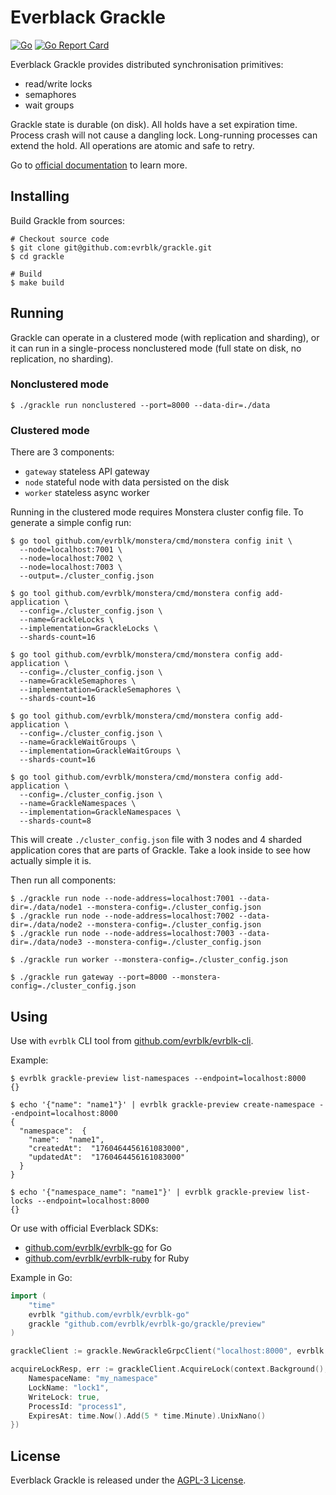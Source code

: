 # Everblack Grackle

[![Go](https://github.com/evrblk/grackle/actions/workflows/go.yml/badge.svg)](https://github.com/evrblk/grackle/actions/workflows/go.yml)
[![Go Report Card](https://goreportcard.com/badge/github.com/evrblk/grackle)](https://goreportcard.com/report/github.com/evrblk/grackle)

Everblack Grackle provides distributed synchronisation primitives:

* read/write locks
* semaphores
* wait groups

Grackle state is durable (on disk). All holds have a set expiration time. Process crash will not cause a dangling lock. 
Long-running processes can extend the hold. All operations are atomic and safe to retry.

Go to [official documentation](https://everblack.dev/docs/grackle) to learn more.

## Installing

Build Grackle from sources:

```shell
# Checkout source code
$ git clone git@github.com:evrblk/grackle.git
$ cd grackle

# Build
$ make build
```

## Running

Grackle can operate in a clustered mode (with replication and sharding), or it can run in a single-process nonclustered 
mode (full state on disk, no replication, no sharding).

### Nonclustered mode

```shell
$ ./grackle run nonclustered --port=8000 --data-dir=./data
```

### Clustered mode

There are 3 components: 

* `gateway` stateless API gateway
* `node` stateful node with data persisted on the disk
* `worker` stateless async worker

Running in the clustered mode requires Monstera cluster config file. To generate a simple config run:

```shell
$ go tool github.com/evrblk/monstera/cmd/monstera config init \
  --node=localhost:7001 \
  --node=localhost:7002 \
  --node=localhost:7003 \
  --output=./cluster_config.json

$ go tool github.com/evrblk/monstera/cmd/monstera config add-application \
  --config=./cluster_config.json \
  --name=GrackleLocks \
  --implementation=GrackleLocks \
  --shards-count=16
  
$ go tool github.com/evrblk/monstera/cmd/monstera config add-application \
  --config=./cluster_config.json \
  --name=GrackleSemaphores \
  --implementation=GrackleSemaphores \
  --shards-count=16
  
$ go tool github.com/evrblk/monstera/cmd/monstera config add-application \
  --config=./cluster_config.json \
  --name=GrackleWaitGroups \
  --implementation=GrackleWaitGroups \
  --shards-count=16
  
$ go tool github.com/evrblk/monstera/cmd/monstera config add-application \
  --config=./cluster_config.json \
  --name=GrackleNamespaces \
  --implementation=GrackleNamespaces \
  --shards-count=8
```

This will create `./cluster_config.json` file with 3 nodes and 4 sharded application cores that are parts of Grackle. 
Take a look inside to see how actually simple it is.

Then run all components:

```shell
$ ./grackle run node --node-address=localhost:7001 --data-dir=./data/node1 --monstera-config=./cluster_config.json
$ ./grackle run node --node-address=localhost:7002 --data-dir=./data/node2 --monstera-config=./cluster_config.json
$ ./grackle run node --node-address=localhost:7003 --data-dir=./data/node3 --monstera-config=./cluster_config.json

$ ./grackle run worker --monstera-config=./cluster_config.json

$ ./grackle run gateway --port=8000 --monstera-config=./cluster_config.json
```

## Using

Use with `evrblk` CLI tool from [github.com/evrblk/evrblk-cli](https://github.com/evrblk/evrblk-cli).

Example:

```shell
$ evrblk grackle-preview list-namespaces --endpoint=localhost:8000
{}

$ echo '{"name": "name1"}' | evrblk grackle-preview create-namespace --endpoint=localhost:8000
{
  "namespace":  {
    "name":  "name1",
    "createdAt":  "1760464456161083000",
    "updatedAt":  "1760464456161083000"
  }
}

$ echo '{"namespace_name": "name1"}' | evrblk grackle-preview list-locks --endpoint=localhost:8000
{}
```

Or use with official Everblack SDKs:
* [github.com/evrblk/evrblk-go](https://github.com/evrblk/evrblk-go) for Go
* [github.com/evrblk/evrblk-ruby](https://github.com/evrblk/evrblk-ruby) for Ruby

Example in Go:

```go
import (
	"time"
    evrblk "github.com/evrblk/evrblk-go"
    grackle "github.com/evrblk/evrblk-go/grackle/preview"
)

grackleClient := grackle.NewGrackleGrpcClient("localhost:8000", evrblk.NewNoOpSigner())

acquireLockResp, err := grackleClient.AcquireLock(context.Background(), &grackle.AcquireLockRequest{
    NamespaceName: "my_namespace"
	LockName: "lock1",
	WriteLock: true,
    ProcessId: "process1",
	ExpiresAt: time.Now().Add(5 * time.Minute).UnixNano()
})
```

## License

Everblack Grackle is released under the [AGPL-3 License](https://opensource.org/license/agpl-v3).
